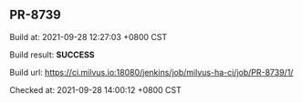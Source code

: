 <h2><a name="pr-8739" class="anchor" href="#pr-8739" rel="nofollow" aria-hidden="true"><span class="octicon octicon-link"></span></a>PR-8739</h2>

<p>Build at: 2021-09-28 12:27:03 +0800 CST</p>

<p>Build result: <strong>SUCCESS</strong></p>

<p>Build url: <a href="https://ci.milvus.io:18080/jenkins/job/milvus-ha-ci/job/PR-8739/1/" rel="nofollow">https://ci.milvus.io:18080/jenkins/job/milvus-ha-ci/job/PR-8739/1/</a></p>

<p>Checked at: 2021-09-28 14:00:12 +0800 CST</p>
